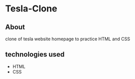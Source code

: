 # Tesla-Clone

## About
clone of tesla website homepage to practice HTML and CSS

## technologies used
+ HTML
+ CSS
